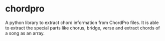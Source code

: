 # chordpro
A python library to extract chord information from ChordPro files. It is able to extract the special parts like chorus, bridge, verse and extract chords of a song as an array.
